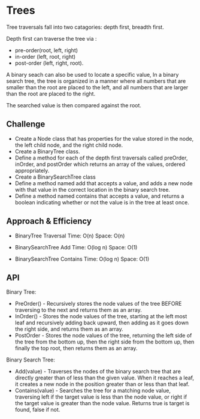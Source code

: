 # Trees
Tree traversals fall into two catagories: depth first, breadth first. 

Depth first can traverse the tree via :
- pre-order(root, left, right) 
- in-order (left, root, right) 
- post-order (left, right, root).

A binary seach can also be used to locate a specific value, In a binary search tree, 
the tree is organized in a manner where all numbers that are smaller than the root are placed to 
the left, and all numbers that are larger than the root are placed to the right. 

The searched value is then compared against the root. 

## Challenge

- Create a Node class that has properties for the value stored in the node, the left child node, and the right child node.
- Create a BinaryTree class.
- Define a method for each of the depth first traversals called preOrder, inOrder, and postOrder which returns an array of the values, ordered appropriately.
- Create a BinarySearchTree class
- Define a method named add that accepts a value, and adds a new node with that value in the correct location in the binary search tree.
- Define a method named contains that accepts a value, and returns a boolean indicating whether or not the value is in the tree at least once.

## Approach & Efficiency

- BinaryTree Traversal Time: O(n) Space: O(n)

- BinarySearchTree Add Time: O(log n) Space: O(1)

- BinarySearchTree Contains Time: O(log n) Space: O(1)

## API

Binary Tree:

- PreOrder() - Recursively stores the node values of the tree BEFORE traversing to the next and returns them as an array.
- InOrder() - Stores the node values of the tree, starting at the left most leaf and recursively adding back upward, then adding as it goes down the right side, and returns them as an array.
- PostOrder - Stores the node values of the tree, returning the left side of the tree from the bottom up, then the right side from the bottom up, then finally the top root, then returns them as an array.

Binary Search Tree:

- Add(value) - Traverses the nodes of the binary search tree that are directly greater than of less than the given value. When it reaches a leaf, it creates a new node in the position greater than or less than that leaf.
- Contains(value) - Searches the tree for a matching node value, traversing left if the target value is less than the node value, or right if the target value is greater than the node value. Returns true is target is found, false if not.



